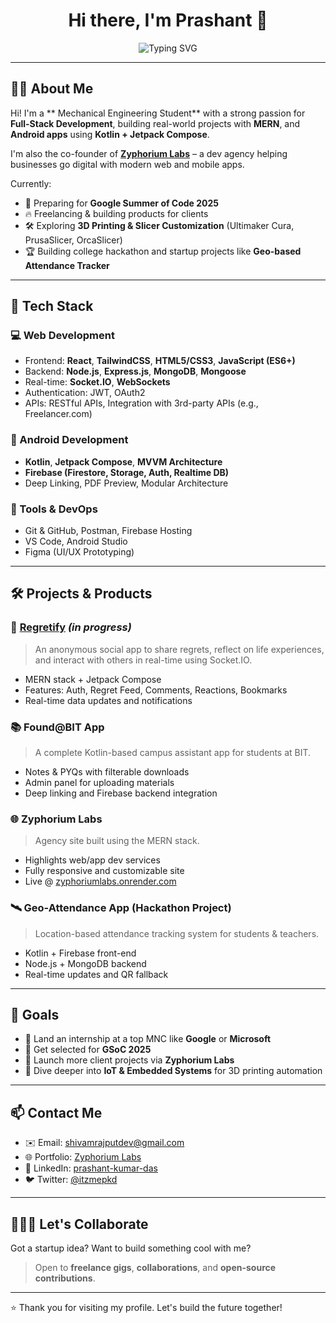 <h1 align="center">Hi there, I'm Prashant 👋</h1>

<p align="center">
  <img src="https://readme-typing-svg.demolab.com?font=Fira+Code&duration=2000&pause=1000&center=true&vCenter=true&width=435&lines=Full-Stack+Developer;Android+Jetpack+Compose+Enthusiast;MERN+Stack+Specialist;Firebase+Expert;" alt="Typing SVG" />
</p>

---

## 🧑‍💻 About Me

Hi! I'm a ** Mechanical Engineering Student** with a strong passion for **Full-Stack Development**, building real-world projects with **MERN**, and **Android apps** using **Kotlin + Jetpack Compose**. 

I'm also the co-founder of **[Zyphorium Labs](https://zyphoriumlabs.onrender.com/)** – a dev agency helping businesses go digital with modern web and mobile apps.

Currently:
- 🚀 Preparing for **Google Summer of Code 2025**
- 🔥 Freelancing & building products for clients
- 🛠 Exploring **3D Printing & Slicer Customization** (Ultimaker Cura, PrusaSlicer, OrcaSlicer)
- 🏆 Building college hackathon and startup projects like **Geo-based Attendance Tracker** 

---

## 🧰 Tech Stack

### 💻 Web Development
- Frontend: **React**, **TailwindCSS**, **HTML5/CSS3**, **JavaScript (ES6+)**
- Backend: **Node.js**, **Express.js**, **MongoDB**, **Mongoose**
- Real-time: **Socket.IO**, **WebSockets**
- Authentication: JWT, OAuth2
- APIs: RESTful APIs, Integration with 3rd-party APIs (e.g., Freelancer.com)

### 📱 Android Development
- **Kotlin**, **Jetpack Compose**, **MVVM Architecture**
- **Firebase (Firestore, Storage, Auth, Realtime DB)**
- Deep Linking, PDF Preview, Modular Architecture

### 🎯 Tools & DevOps
- Git & GitHub, Postman, Firebase Hosting
- VS Code, Android Studio
- Figma (UI/UX Prototyping)

---

## 🛠 Projects & Products

### 🔗 [Regretify](https://github.com/theprashantkumardas/RegretifyApp) *(in progress)*
> An anonymous social app to share regrets, reflect on life experiences, and interact with others in real-time using Socket.IO.

- MERN stack + Jetpack Compose
- Features: Auth, Regret Feed, Comments, Reactions, Bookmarks
- Real-time data updates and notifications

### 📚 Found@BIT App
> A complete Kotlin-based campus assistant app for students at BIT.

- Notes & PYQs with filterable downloads
- Admin panel for uploading materials
- Deep linking and Firebase backend integration

### 🌐 Zyphorium Labs
> Agency site built using the MERN stack.

- Highlights web/app dev services
- Fully responsive and customizable site
- Live @ [zyphoriumlabs.onrender.com](https://zyphoriumlabs.onrender.com/)

### 🛰️ Geo-Attendance App (Hackathon Project)
> Location-based attendance tracking system for students & teachers.

- Kotlin + Firebase front-end
- Node.js + MongoDB backend
- Real-time updates and QR fallback

---

## 🎯 Goals

- 💼 Land an internship at a top MNC like **Google** or **Microsoft**
- 🏅 Get selected for **GSoC 2025**
- 🚀 Launch more client projects via **Zyphorium Labs**
- 🧠 Dive deeper into **IoT & Embedded Systems** for 3D printing automation

---

## 📫 Contact Me

- ✉️ Email: shivamrajputdev@gmail.com
- 🌐 Portfolio: [Zyphorium Labs](https://zyphoriumlabs.onrender.com/)
- 💼 LinkedIn: [prashant-kumar-das](https://www.linkedin.com/in/prashant-kumar-das/)
- 🐦 Twitter: [@itzmepkd](https://x.com/itzmepkd)

---

## 🧑‍🤝‍🧑 Let's Collaborate

Got a startup idea? Want to build something cool with me?
> Open to **freelance gigs**, **collaborations**, and **open-source contributions**.

---



⭐️ Thank you for visiting my profile. Let's build the future together!

